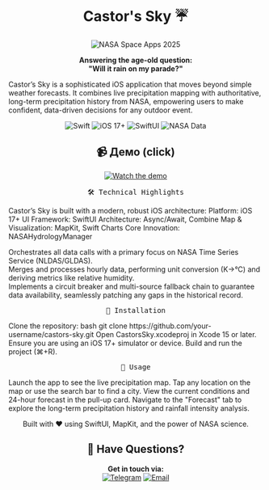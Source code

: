 <div align="center">
     
# Castor's Sky ☔️

<div align="center">

![NASA Space Apps 2025](https://img.shields.io/badge/NASA-Space_Apps_2025-0B3D91?style=for-the-badge&logo=nasa)

**Answering the age-old question:**  
**"Will it rain on my parade?"**

</div>
<div align="left">
Castor’s Sky is a sophisticated iOS application that moves beyond simple weather forecasts. It combines live precipitation mapping with authoritative, long-term precipitation history from NASA, empowering users to make confident, data-driven decisions for any outdoor event.
               
<p align="center"> <img src="https://img.shields.io/badge/Swift-5.9-F05138.svg" alt="Swift"> <img src="https://img.shields.io/badge/iOS-17+-blue.svg" alt="iOS 17+"> <img src="https://img.shields.io/badge/UI-SwiftUI-orange.svg" alt="SwiftUI"> <img src="https://img.shields.io/badge/Data-NASA-informational.svg" alt="NASA Data"> </p>
<div align="center">
     
## 📹 Демо (click)

[![Watch the demo](https://img.youtube.com/vi/a89cGJAaxHk/0.jpg)](https://youtu.be/a89cGJAaxHk)       

<div align="center">
<pre>
🛠️ Technical Highlights
</pre>
<div align="left">
Castor’s Sky is built with a modern, robust iOS architecture:     
Platform: iOS 17+    
UI Framework: SwiftUI    
Architecture: Async/Await, Combine    
Map & Visualization: MapKit, Swift Charts     
Core Innovation: NASAHydrologyManager        
     
Orchestrates all data calls with a primary focus on NASA Time Series Service (NLDAS/GLDAS).     
Merges and processes hourly data, performing unit conversion (K→°C) and deriving metrics like relative humidity.     
Implements a circuit breaker and multi-source fallback chain to guarantee data availability, seamlessly patching any gaps in the historical record.   
<div align="center">
<pre>
🔧 Installation
</pre>
<div align="left">
Clone the repository:     
bash git clone https://github.com/your-username/castors-sky.git     
Open CastorsSky.xcodeproj in Xcode 15 or later.    
Ensure you are using an iOS 17+ simulator or device.    
Build and run the project (⌘+R).    
<div align="center">
<pre>
🚀 Usage
</pre>
<div align="left">
Launch the app to see the live precipitation map.    
Tap any location on the map or use the search bar to find a city.          
View the current conditions and 24-hour forecast in the pull-up card.          
Navigate to the "Forecast" tab to explore the long-term precipitation history and rainfall intensity analysis.          

<div align="center">

Built with ❤️ using SwiftUI, MapKit, and the power of NASA science.

## 💬 Have Questions?

**Get in touch via:**
<br>
[![Telegram](https://img.shields.io/badge/Telegram-@D_lind-2CA5E0?style=flat-square&logo=telegram&logoColor=white)](https://t.me/D_lind)
[![Email](https://img.shields.io/badge/Email-leila_98_01@mail.ru-D14836?style=flat-square&logo=gmail&logoColor=white)](mailto:leila_98_01@mail.ru)
